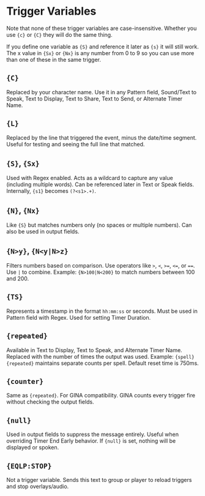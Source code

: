 # Trigger Variables

Note that none of these trigger variables are case-insensitive. Whether you use `{c}` or `{C}` they will do the same thing.

If you define one variable as `{S}` and reference it later as `{s}` it will still work. The x value in `{Sx}` or `{Nx}` is any number from 0 to 9 so you can use more than one of these in the same trigger.

## `{C}`

Replaced by your character name. Use it in any Pattern field, Sound/Text to Speak, Text to Display, Text to Share, Text to Send, or Alternate Timer Name.

## `{L}`

Replaced by the line that triggered the event, minus the date/time segment. Useful for testing and seeing the full line that matched.

## `{S}`, `{Sx}`

Used with Regex enabled. Acts as a wildcard to capture any value (including multiple words). Can be referenced later in Text or Speak fields. Internally, `{s1}` becomes `(?<s1>.+)`.

## `{N}`, `{Nx}`

Like `{S}` but matches numbers only (no spaces or multiple numbers). Can also be used in output fields.

## `{N>y}`, `{N<y|N>z}`

Filters numbers based on comparison. Use operators like `>`, `<`, `>=`, `<=`, or `==`. Use `|` to combine. Example: `{N>100|N<200}` to match numbers between 100 and 200.

## `{TS}`

Represents a timestamp in the format `hh:mm:ss` or seconds. Must be used in Pattern field with Regex. Used for setting Timer Duration.

## `{repeated}`

Available in Text to Display, Text to Speak, and Alternate Timer Name. Replaced with the number of times the output was used. Example: `{spell} {repeated}` maintains separate counts per spell. Default reset time is 750ms.

## `{counter}`

Same as `{repeated}`. For GINA compatibility. GINA counts every trigger fire without checking the output fields.

## `{null}`

Used in output fields to suppress the message entirely. Useful when overriding Timer End Early behavior. If `{null}` is set, nothing will be displayed or spoken.

## `{EQLP:STOP}`

Not a trigger variable. Sends this text to group or player to reload triggers and stop overlays/audio.
